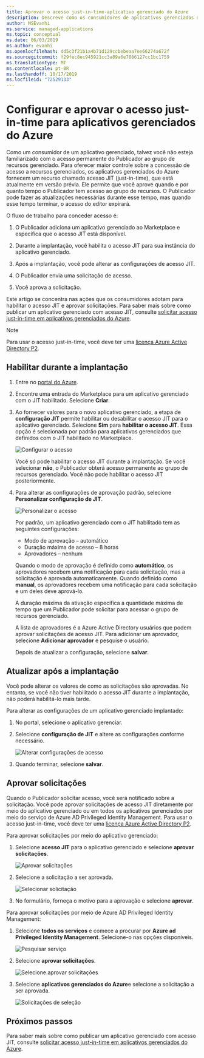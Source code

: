 ```yaml
---
title: Aprovar o acesso just-in-time-aplicativo gerenciado do Azure
description: Descreve como os consumidores de aplicativos gerenciados do Azure aprovam solicitações de acesso just-in-time a um aplicativo gerenciado.
author: MSEvanhi
ms.service: managed-applications
ms.topic: conceptual
ms.date: 06/03/2019
ms.author: evanhi
ms.openlocfilehash: dd5c3f21b1a4b71d129ccbebeaa7ee66274a672f
ms.sourcegitcommit: f29fec8ec945921cc3a89a6e7086127cc1bc1759
ms.translationtype: MT
ms.contentlocale: pt-BR
ms.lasthandoff: 10/17/2019
ms.locfileid: "72529133"
---
```

# <a name="configure-and-approve-just-in-time-access-for-azure-managed-applications"></a>Configurar e aprovar o acesso just-in-time para aplicativos gerenciados do Azure

Como um consumidor de um aplicativo gerenciado, talvez você não esteja familiarizado com o acesso permanente do Publicador ao grupo de recursos gerenciado. Para oferecer maior controle sobre a concessão de acesso a recursos gerenciados, os aplicativos gerenciados do Azure fornecem um recurso chamado acesso JIT (just-in-time), que está atualmente em versão prévia. Ele permite que você aprove quando e por quanto tempo o Publicador tem acesso ao grupo de recursos. O Publicador pode fazer as atualizações necessárias durante esse tempo, mas quando esse tempo terminar, o acesso do editor expirará.

O fluxo de trabalho para conceder acesso é:

1. O Publicador adiciona um aplicativo gerenciado ao Marketplace e especifica que o acesso JIT está disponível.

1. Durante a implantação, você habilita o acesso JIT para sua instância do aplicativo gerenciado.

1. Após a implantação, você pode alterar as configurações de acesso JIT.

1. O Publicador envia uma solicitação de acesso.

1. Você aprova a solicitação.

Este artigo se concentra nas ações que os consumidores adotam para habilitar o acesso JIT e aprovar solicitações. Para saber mais sobre como publicar um aplicativo gerenciado com acesso JIT, consulte [solicitar acesso just-in-time em aplicativos gerenciados do Azure](request-just-in-time-access.md).

> [!NOTE]
> Para usar o acesso just-in-time, você deve ter uma [licença Azure Active Directory P2](../active-directory/privileged-identity-management/subscription-requirements.md).

## <a name="enable-during-deployment"></a>Habilitar durante a implantação

1. Entre no [portal do Azure](https://portal.azure.com).

1. Encontre uma entrada do Marketplace para um aplicativo gerenciado com o JIT habilitado. Selecione **Criar**.

1. Ao fornecer valores para o novo aplicativo gerenciado, a etapa de **configuração JIT** permite habilitar ou desabilitar o acesso JIT para o aplicativo gerenciado. Selecione **Sim** para **habilitar o acesso JIT**. Essa opção é selecionada por padrão para aplicativos gerenciados que definidos com o JIT habilitado no Marketplace.

   ![Configurar o acesso](./media/approve-just-in-time-access/configure-jit-access.png)

   Você só pode habilitar o acesso JIT durante a implantação. Se você selecionar **não**, o Publicador obterá acesso permanente ao grupo de recursos gerenciado. Você não pode habilitar o acesso JIT posteriormente.

1. Para alterar as configurações de aprovação padrão, selecione **Personalizar configuração de JIT**.

   ![Personalizar o acesso](./media/approve-just-in-time-access/customize-jit-access.png)

   Por padrão, um aplicativo gerenciado com o JIT habilitado tem as seguintes configurações:

   * Modo de aprovação – automático
   * Duração máxima de acesso – 8 horas
   * Aprovadores – nenhum

   Quando o modo de aprovação é definido como **automático**, os aprovadores recebem uma notificação para cada solicitação, mas a solicitação é aprovada automaticamente. Quando definido como **manual**, os aprovadores recebem uma notificação para cada solicitação e um deles deve aprová-lo.

   A duração máxima da ativação especifica a quantidade máxima de tempo que um Publicador pode solicitar para acessar o grupo de recursos gerenciado.

   A lista de aprovadores é a Azure Active Directory usuários que podem aprovar solicitações de acesso JIT. Para adicionar um aprovador, selecione **Adicionar aprovador** e pesquise o usuário.

   Depois de atualizar a configuração, selecione **salvar**.

## <a name="update-after-deployment"></a>Atualizar após a implantação

Você pode alterar os valores de como as solicitações são aprovadas. No entanto, se você não tiver habilitado o acesso JIT durante a implantação, não poderá habilitá-lo mais tarde.

Para alterar as configurações de um aplicativo gerenciado implantado:

1. No portal, selecione o aplicativo gerenciar.

1. Selecione **configuração de JIT** e altere as configurações conforme necessário.

   ![Alterar configurações de acesso](./media/approve-just-in-time-access/change-settings.png)

1. Quando terminar, selecione **salvar**.

## <a name="approve-requests"></a>Aprovar solicitações

Quando o Publicador solicitar acesso, você será notificado sobre a solicitação. Você pode aprovar solicitações de acesso JIT diretamente por meio do aplicativo gerenciado ou em todos os aplicativos gerenciados por meio do serviço de Azure AD Privileged Identity Management. Para usar o acesso just-in-time, você deve ter uma [licença Azure Active Directory P2](../active-directory/privileged-identity-management/subscription-requirements.md).

Para aprovar solicitações por meio do aplicativo gerenciado:

1. Selecione **acesso JIT** para o aplicativo gerenciado e selecione **aprovar solicitações**.

   ![Aprovar solicitações](./media/approve-just-in-time-access/approve-requests.png)
 
1. Selecione a solicitação a ser aprovada.

   ![Selecionar solicitação](./media/approve-just-in-time-access/select-request.png)

1. No formulário, forneça o motivo para a aprovação e selecione **aprovar**.

Para aprovar solicitações por meio de Azure AD Privileged Identity Management:

1. Selecione **todos os serviços** e comece a procurar por **Azure ad Privileged Identity Management**. Selecione-o nas opções disponíveis.

   ![Pesquisar serviço](./media/approve-just-in-time-access/search.png)

1. Selecione **aprovar solicitações**.

   ![Selecione aprovar solicitações](./media/approve-just-in-time-access/select-approve-requests.png)

1. Selecione **aplicativos gerenciados do Azure**e selecione a solicitação a ser aprovada.

   ![Solicitações de seleção](./media/approve-just-in-time-access/view-requests.png)

## <a name="next-steps"></a>Próximos passos

Para saber mais sobre como publicar um aplicativo gerenciado com acesso JIT, consulte [solicitar acesso just-in-time em aplicativos gerenciados do Azure](request-just-in-time-access.md).
